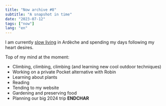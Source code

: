 ```yaml
---
title: "Now archive #8"
subtitle: "A snapshot in time"
date: "2023-07-12"
tags: ["now"]
lang: "en"
---
```


I am currently [slow living](/posts/29-time-for-a-break/) in Ardèche and spending my days following my heart desires.

Top of my mind at the moment:

- Climbing, climbing, climbing (and learning new cool outdoor techniques)
- Working on a private Pocket alternative with Robin
- Learning about plants
- Reading
- Tending to my website
- Gardening and preserving food
- Planning our big 2024 trip **ENDCHAR**
